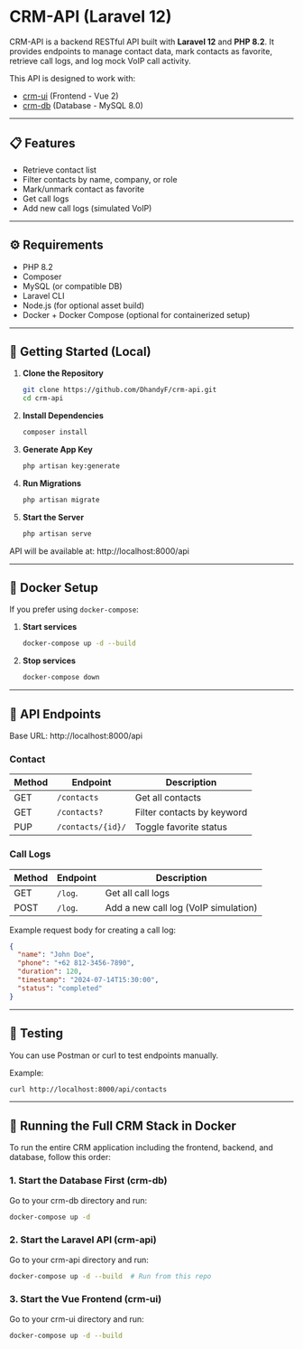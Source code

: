 # CRM-API (Laravel 12)

CRM-API is a backend RESTful API built with **Laravel 12** and **PHP 8.2**. It provides endpoints to manage contact data, mark contacts as favorite, retrieve call logs, and log mock VoIP call activity.

This API is designed to work with:
- [crm-ui](https://github.com/DhandyF/crm-ui) (Frontend - Vue 2)
- [crm-db](https://github.com/DhandyF/crm-db) (Database - MySQL 8.0)

---

## 📋 Features

- Retrieve contact list
- Filter contacts by name, company, or role
- Mark/unmark contact as favorite
- Get call logs
- Add new call logs (simulated VoIP)

---

## ⚙️ Requirements

- PHP 8.2
- Composer
- MySQL (or compatible DB)
- Laravel CLI
- Node.js (for optional asset build)
- Docker + Docker Compose (optional for containerized setup)

---

## 🚀 Getting Started (Local)

1. **Clone the Repository**

    ```bash
    git clone https://github.com/DhandyF/crm-api.git
    cd crm-api
    ```

2. **Install Dependencies**

    ```bash
    composer install
    ```

3. **Generate App Key**

    ```bash
    php artisan key:generate
    ```

4. **Run Migrations**

    ```bash
    php artisan migrate
    ```

5. **Start the Server**

    ```bash
    php artisan serve
    ```

API will be available at:
http://localhost:8000/api

---

## 🐳 Docker Setup
If you prefer using `docker-compose`:

1. **Start services**

    ```bash
    docker-compose up -d --build
    ```

2. **Stop services**

    ```bash
    docker-compose down
    ```

---

## 🔌 API Endpoints

Base URL: http://localhost:8000/api

### Contact
| Method | Endpoint                  | Description                |
| ------ | ------------------------- | -------------------------- |
| GET    | `/contacts`               | Get all contacts           |
| GET    | `/contacts?`              | Filter contacts by keyword |
| PUP    | `/contacts/{id}/`         | Toggle favorite status     |

### Call Logs
| Method | Endpoint     | Description                          |
| ------ | ------------ | ------------------------------------ |
| GET    | `/log`.      | Get all call logs                    |
| POST   | `/log`.      | Add a new call log (VoIP simulation) |

Example request body for creating a call log:
```json
{
  "name": "John Doe",
  "phone": "+62 812-3456-7890",
  "duration": 120,
  "timestamp": "2024-07-14T15:30:00",
  "status": "completed"
}
```

---

## 🧪 Testing

You can use Postman or curl to test endpoints manually.

Example:
```bash
curl http://localhost:8000/api/contacts
```

---

## 🧩 Running the Full CRM Stack in Docker
To run the entire CRM application including the frontend, backend, and database, follow this order:

### 1. Start the Database First (crm-db)
Go to your crm-db directory and run:
```bash
docker-compose up -d
```

### 2. Start the Laravel API (crm-api)
Go to your crm-api directory and run:
```bash
docker-compose up -d --build  # Run from this repo
```

### 3. Start the Vue Frontend (crm-ui)
Go to your crm-ui directory and run:
```bash
docker-compose up -d --build
```
